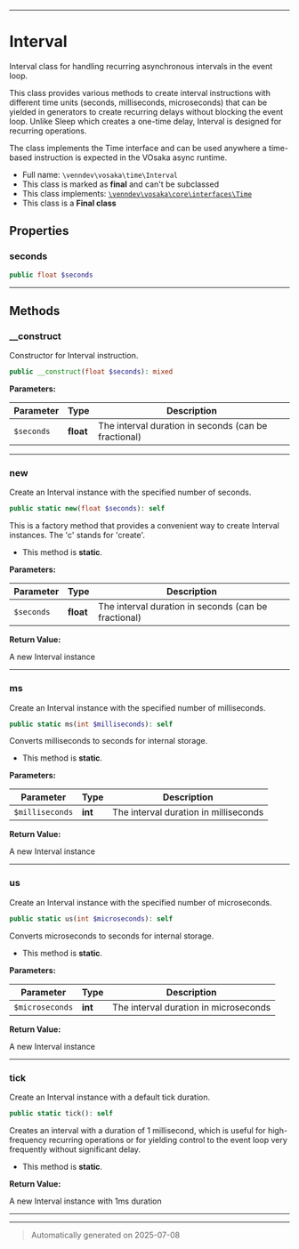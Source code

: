 ***

# Interval

Interval class for handling recurring asynchronous intervals in the event loop.

This class provides various methods to create interval instructions with different
time units (seconds, milliseconds, microseconds) that can be yielded in generators
to create recurring delays without blocking the event loop. Unlike Sleep which
creates a one-time delay, Interval is designed for recurring operations.

The class implements the Time interface and can be used anywhere a time-based
instruction is expected in the VOsaka async runtime.

* Full name: `\venndev\vosaka\time\Interval`
* This class is marked as **final** and can't be subclassed
* This class implements:
[`\venndev\vosaka\core\interfaces\Time`](../core/interfaces/Time.md)
* This class is a **Final class**



## Properties


### seconds



```php
public float $seconds
```






***

## Methods


### __construct

Constructor for Interval instruction.

```php
public __construct(float $seconds): mixed
```








**Parameters:**

| Parameter | Type | Description |
|-----------|------|-------------|
| `$seconds` | **float** | The interval duration in seconds (can be fractional) |





***

### new

Create an Interval instance with the specified number of seconds.

```php
public static new(float $seconds): self
```

This is a factory method that provides a convenient way to create
Interval instances. The 'c' stands for 'create'.

* This method is **static**.




**Parameters:**

| Parameter | Type | Description |
|-----------|------|-------------|
| `$seconds` | **float** | The interval duration in seconds (can be fractional) |


**Return Value:**

A new Interval instance




***

### ms

Create an Interval instance with the specified number of milliseconds.

```php
public static ms(int $milliseconds): self
```

Converts milliseconds to seconds for internal storage.

* This method is **static**.




**Parameters:**

| Parameter | Type | Description |
|-----------|------|-------------|
| `$milliseconds` | **int** | The interval duration in milliseconds |


**Return Value:**

A new Interval instance




***

### us

Create an Interval instance with the specified number of microseconds.

```php
public static us(int $microseconds): self
```

Converts microseconds to seconds for internal storage.

* This method is **static**.




**Parameters:**

| Parameter | Type | Description |
|-----------|------|-------------|
| `$microseconds` | **int** | The interval duration in microseconds |


**Return Value:**

A new Interval instance




***

### tick

Create an Interval instance with a default tick duration.

```php
public static tick(): self
```

Creates an interval with a duration of 1 millisecond, which is useful
for high-frequency recurring operations or for yielding control to the
event loop very frequently without significant delay.

* This method is **static**.





**Return Value:**

A new Interval instance with 1ms duration




***


***
> Automatically generated on 2025-07-08

